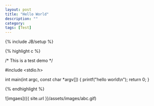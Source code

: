 ```yaml
---
layout: post
title: "Hello World"
description: ""
category: 
tags: [Test]
---
```

{% include JB/setup %}

{% highlight c %}

/* This is a test demo */

#include <stdio.h>

int main(int argc, const char *argv[])
{
    printf("hello world\n");
    return 0;
}

{% endhighlight %}

![imgaes]({{ site.url }}/assets/images/abc.gif)
